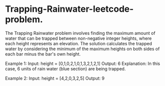 # Trapping-Rainwater-leetcode-problem.

The Trapping Rainwater problem involves finding the maximum amount of water that can be trapped between non-negative integer heights, where each height represents an elevation. The solution calculates the trapped water by considering the minimum of the maximum heights on both sides of each bar minus the bar's own height.

Example 1:
Input: height = [0,1,0,2,1,0,1,3,2,1,2,1]
Output: 6
Explanation: In this case, 6 units of rain water (blue section) are being trapped.

Example 2:
Input: height = [4,2,0,3,2,5]
Output: 9
 
